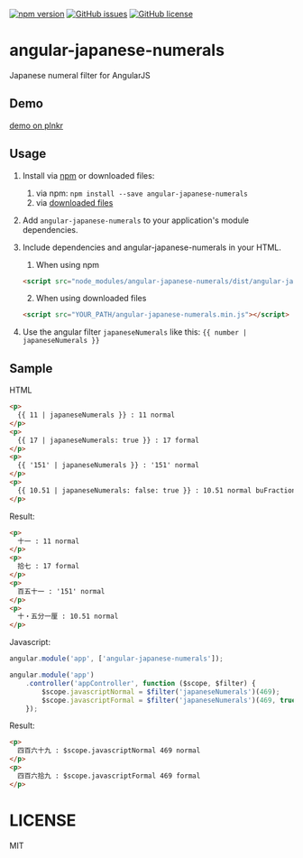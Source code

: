 [![npm version](https://badge.fury.io/js/angular-japanese-numerals.svg)](https://badge.fury.io/js/angular-japanese-numerals)
[![GitHub issues](https://img.shields.io/github/issues/basklein/angular-japanese-numerals.svg?style=flat-square)](https://github.com/basklein/angular-japanese-numerals/issues)
[![GitHub license](https://img.shields.io/github/license/basklein/angular-japanese-numerals.svg?style=flat-square)](https://github.com/basklein/angular-japanese-numerals/blob/master/LICENSE)

# angular-japanese-numerals
Japanese numeral filter for AngularJS

## Demo
[demo on plnkr](https://plnkr.co/edit/eK0dOA?p=info)

## Usage

1. Install via [npm](https://www.npmjs.com/) or downloaded files:
    1. via npm: `npm install --save angular-japanese-numerals`
    2. via [downloaded files](https://github.com/basklein/angular-japanese-numerals/master)
2. Add `angular-japanese-numerals` to your application's module dependencies.
3. Include dependencies and angular-japanese-numerals in your HTML.
    1. When using npm
    ```html
    <script src="node_modules/angular-japanese-numerals/dist/angular-japanese-numerals.min.js"></script>
    ```

    2. When using downloaded files
    ```html
    <script src="YOUR_PATH/angular-japanese-numerals.min.js"></script>
    ```
4. Use the angular filter `japaneseNumerals` like this: `{{ number | japaneseNumerals }}`

## Sample

HTML
```html
<p>
  {{ 11 | japaneseNumerals }} : 11 normal
</p>
<p>
  {{ 17 | japaneseNumerals: true }} : 17 formal
</p>
<p>
  {{ '151' | japaneseNumerals }} : '151' normal
</p>
<p>
  {{ 10.51 | japaneseNumerals: false: true }} : 10.51 normal buFraction
</p>
```

Result:
```html
<p>
  十一 : 11 normal
</p>
<p>
  拾七 : 17 formal
</p>
<p>
  百五十一 : '151' normal
</p>
<p>
  十・五分一厘 : 10.51 normal
</p>
```

Javascript:
```javascript
angular.module('app', ['angular-japanese-numerals']);

angular.module('app')
    .controller('appController', function ($scope, $filter) {
        $scope.javascriptNormal = $filter('japaneseNumerals')(469);
        $scope.javascriptFormal = $filter('japaneseNumerals')(469, true);
    });
```

Result:
```html
<p>
  四百六十九 : $scope.javascriptNormal 469 normal
</p>
<p>
  四百六拾九 : $scope.javascriptFormal 469 formal
</p>
```

# LICENSE
MIT
